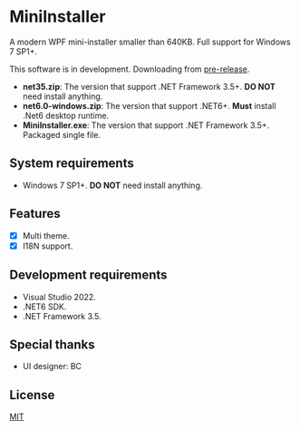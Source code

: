 # MiniInstaller
A modern WPF mini-installer smaller than 640KB. Full support for Windows 7 SP1+.

This software is in development. Downloading from [pre-release](https://github.com/kongying-tavern/MiniInstaller/releases).

- **net35.zip**: The version that support .NET Framework 3.5+. **DO NOT** need install anything.
- **net6.0-windows.zip**: The version that support .NET6+. **Must** install .Net6 desktop runtime.
- **MiniInstaller.exe**: The version that support .NET Framework 3.5+. Packaged single file.

## System requirements
- Windows 7 SP1+. **DO NOT** need install anything.

## Features
- [x] Multi theme.
- [x] I18N support. 

## Development requirements
- Visual Studio 2022.
- .NET6 SDK.
- .NET Framework 3.5.

## Special thanks
- UI designer: BC

## License 
[MIT](./LICENSE)
